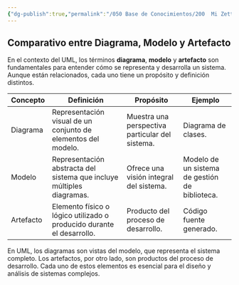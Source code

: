 ```yaml
---
{"dg-publish":true,"permalink":"/050 Base de Conocimientos/200  Mi Zettelkasten/100 Docencia/IS1/2025/Clase 07 Modelo Conceptual del UML - Diagramas/Zk Comparativo entre Diagrama, Modelo y Artefacto/","tags":["digitalGarden"]}
---
```


## Comparativo entre Diagrama, Modelo y Artefacto

En el contexto del UML, los términos **diagrama**, **modelo** y **artefacto** son fundamentales para entender cómo se representa y desarrolla un sistema. Aunque están relacionados, cada uno tiene un propósito y definición distintos.

| Concepto  | Definición                                                            | Propósito                                       | Ejemplo                                        |
| --------- | --------------------------------------------------------------------- | ----------------------------------------------- | ---------------------------------------------- |
| Diagrama  | Representación visual de un conjunto de elementos del modelo.         | Muestra una perspectiva particular del sistema. | Diagrama de clases.                            |
| Modelo    | Representación abstracta del sistema que incluye múltiples diagramas. | Ofrece una visión integral del sistema.         | Modelo de un sistema de gestión de biblioteca. |
| Artefacto | Elemento físico o lógico utilizado o producido durante el desarrollo. | Producto del proceso de desarrollo.             | Código fuente generado.                        |

En UML, los diagramas son vistas del modelo, que representa el sistema completo. Los artefactos, por otro lado, son productos del proceso de desarrollo. Cada uno de estos elementos es esencial para el diseño y análisis de sistemas complejos.